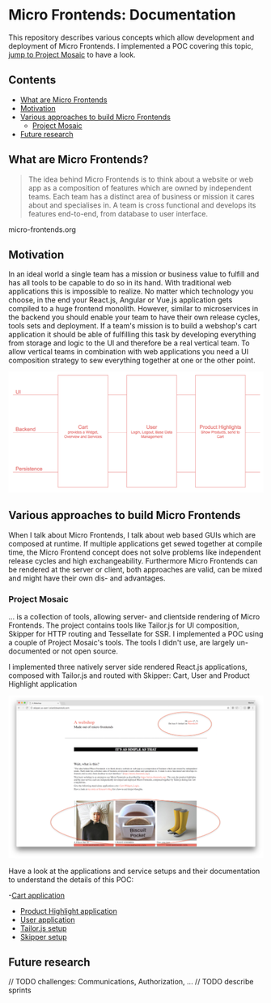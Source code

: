 # Micro Frontends: Documentation

This repository describes various concepts which allow development and deployment of Micro Frontends.
I implemented a POC covering this topic, [jump to Project Mosaic](#project-mosaic) to have a look.

## Contents

- [What are Micro Frontends](#what-are-micro-frontends)
- [Motivation](#motivation)
- [Various approaches to build Micro Frontends](various-approaches-to-build-micro-frontends)
    - [Project Mosaic](project-mosaic)
- [Future research](future-research)

## What are Micro Frontends?

> The idea behind Micro Frontends is to think about a website or web app as a composition of features which are owned by independent teams. Each team has a distinct area of business or mission it cares about and specialises in. A team is cross functional and develops its features end-to-end, from database to user interface.

micro-frontends.org

## Motivation

In an ideal world a single team has a mission or business value to fulfill and has all tools to be capable to do so in its hand. With traditional web applications this is impossible to realize. No matter which technology you choose, in the end your React.js, Angular or Vue.js application gets compiled to a huge frontend monolith. However, similar to microservices in the backend you should enable your team to have their own release cycles, tools sets and deployment. If a team's mission is to build a webshop's cart application it should be able of fulfilling this task by developing everything from storage and logic to the UI and therefore be a real vertical team. To allow vertical teams in combination with web applications you need a UI composition strategy to sew everything together at one or the other point.

![Vertical Teams with Micro Frontends](./vertical_teams.png)

## Various approaches to build Micro Frontends

When I talk about Micro Frontends, I talk about web based GUIs which are composed at runtime. If multiple applications get sewed together at compile time, the Micro Frontend concept does not solve problems like independent release cycles and high exchangeability.
Furthermore Micro Frontends can be rendered at the server or client, both approaches are valid, can be mixed and might have their own dis- and advantages.

### Project Mosaic

... is a collection of tools, allowing server- and clientside rendering of Micro Frontends. The project contains tools like Tailor.js for UI composition, Skipper for HTTP routing and Tessellate for SSR. I implemented a POC using a couple of Project Mosaic's tools. The tools I didn't use, are largely un-documented or not open source.

I implemented three natively server side rendered React.js applications, composed with Tailor.js and routed with Skipper: Cart, User and Product Highlight application

![Micro Frontends in real life](./micro_frontends.png)

Have a look at the applications and service setups and their documentation to understand the details of this POC:

-[Cart application](https://github.com/vuza/micro-frontends-cart)
- [Product Highlight application](https://github.com/vuza/micro-frontends-highlights)
- [User application](https://github.com/vuza/micro-frontends-user)
- [Tailor.js setup](https://github.com/vuza/micro-frontends-tailor)
- [Skipper setup](https://github.com/vuza/micro-frontends-skipper)

## Future research

// TODO challenges: Communications, Authorization, ...
// TODO describe sprints